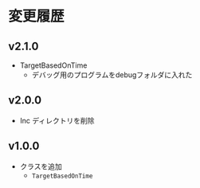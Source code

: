 # 変更履歴

## v2.1.0
- TargetBasedOnTime
  - デバッグ用のプログラムをdebugフォルダに入れた

## v2.0.0
- Inc ディレクトリを削除

## v1.0.0
- クラスを追加
    - `TargetBasedOnTime`
